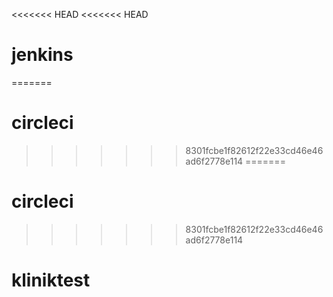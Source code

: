 <<<<<<< HEAD
<<<<<<< HEAD
# jenkins
=======
# circleci
>>>>>>> 8301fcbe1f82612f22e33cd46e46ad6f2778e114
=======
# circleci
>>>>>>> 8301fcbe1f82612f22e33cd46e46ad6f2778e114
# kliniktest

